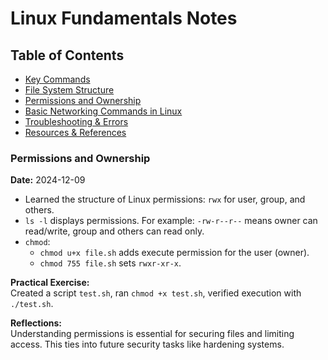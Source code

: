 # Linux Fundamentals Notes

## Table of Contents
- [Key Commands](#key-commands)
- [File System Structure](#file-system-structure)
- [Permissions and Ownership](#permissions-and-ownership)
- [Basic Networking Commands in Linux](#basic-networking-commands-in-linux)
- [Troubleshooting & Errors](#troubleshooting--errors)
- [Resources & References](#resources--references)

### Permissions and Ownership
**Date:** 2024-12-09  
- Learned the structure of Linux permissions: `rwx` for user, group, and others.
- `ls -l` displays permissions. For example: `-rw-r--r--` means owner can read/write, group and others can read only.
- `chmod`:  
  - `chmod u+x file.sh` adds execute permission for the user (owner).
  - `chmod 755 file.sh` sets `rwxr-xr-x`.

**Practical Exercise:**  
Created a script `test.sh`, ran `chmod +x test.sh`, verified execution with `./test.sh`.

**Reflections:**  
Understanding permissions is essential for securing files and limiting access. This ties into future security tasks like hardening systems.
